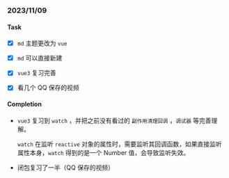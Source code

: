 ### 2023/11/09

#### Task

- [x] `md` 主题更改为 `vue`
- [x] `md` 可以直接新建

- [x] `vue3` 复习完善
- [x] 看几个 QQ 保存的视频

#### Completion

- `vue3` 复习到 `watch` ，并把之前没有看过的 `副作用清理回调` ，`调试器` 等完善理解。

  `watch` 在监听 `reactive` 对象的属性时，需要监听其回调函数，如果直接监听属性本身，`watch` 得到的是一个 Number 值，会导致监听失效。

- 闭包复习了一半（QQ 保存的视频）

